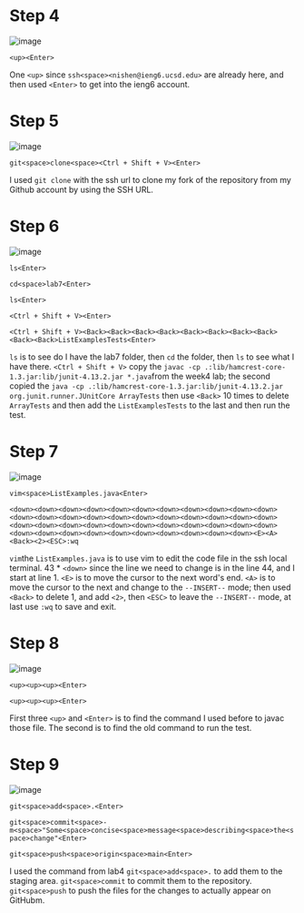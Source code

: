 # Step 4

![image](https://github.com/Klein-Shen/LabReport4/assets/165833763/007c8081-5c5e-492d-ad35-7c4cf081ba39)

`<up><Enter>`

One `<up>` since `ssh<space><nishen@ieng6.ucsd.edu>` are already here, and then used `<Enter>` to get into the ieng6 account.

# Step 5

![image](https://github.com/Klein-Shen/LabReport4/assets/165833763/70078284-0300-4a5f-a8e1-72d57e5484a2)

`git<space>clone<space><Ctrl + Shift + V><Enter>`

I used `git clone` with the ssh url to clone my fork of the repository from my Github account by using the SSH URL.

# Step 6

![image](https://github.com/Klein-Shen/LabReport4/assets/165833763/50df8023-42eb-4872-8011-2b9a2320c29d)

`ls<Enter>`

`cd<space>lab7<Enter>`

`ls<Enter>`

`<Ctrl + Shift + V><Enter>`

`<Ctrl + Shift + V><Back><Back><Back><Back><Back><Back><Back><Back><Back><Back>ListExamplesTests<Enter>`

`ls` is to see do I have the lab7 folder, then `cd` the folder, then `ls` to see what I have there. `<Ctrl + Shift + V>` copy the `javac -cp .:lib/hamcrest-core-1.3.jar:lib/junit-4.13.2.jar *.java`from the week4 lab;
the second copied the `java -cp .:lib/hamcrest-core-1.3.jar:lib/junit-4.13.2.jar org.junit.runner.JUnitCore ArrayTests` then use `<Back>` 10 times to delete `ArrayTests` and then add the `ListExamplesTests` to the last and then run the test.

# Step 7

![image](https://github.com/Klein-Shen/LabReport4/assets/165833763/4ed70655-6eb2-4ffe-99da-4ffc5c13eea5)


`vim<space>ListExamples.java<Enter>` 

`<down><down><down><down><down><down><down><down><down><down><down><down><down><down><down><down><down><down><down><down><down><down><down><down><down><down><down><down><down><down><down><down><down><down><down><down><down><down><down><down><down><down><down><E><A><Back><2><ESC>:wq`

`vim`the `ListExamples.java` is to use vim to edit the code file in the ssh local terminal.
43 * `<down>` since the line we need to change is in the line 44, and I start at line 1.
`<E>` is to move the cursor to the next word's end.
`<A>` is to move the cursor to the next and change to the `--INSERT--` mode; then used `<Back>` to delete 1, and add `<2>`, then `<ESC>` to leave the `--INSERT--` mode, at last use `:wq` to save and exit.

# Step 8

![image](https://github.com/Klein-Shen/LabReport4/assets/165833763/06659170-2777-4242-87d3-c9f1ccd9aec0)

`<up><up><up><Enter>`

`<up><up><up><Enter>`

First three `<up>` and `<Enter>` is to find the command I used before to javac those file. The second is to find the old command to run the test.


# Step 9

![image](https://github.com/Klein-Shen/LabReport4/assets/165833763/55d31c7a-ee67-441d-8a83-a9575c24f1aa)

`git<space>add<space>.<Enter>`

`git<space>commit<space>-m<space>"Some<space>concise<space>message<space>describing<space>the<space>change"<Enter>`

`git<space>push<space>origin<space>main<Enter>`

I used the command from lab4 `git<space>add<space>.` to add them to the staging area.
`git<space>commit` to commit them to the repository.
`git<space>push` to push the files for the changes to actually appear on GitHubm.
